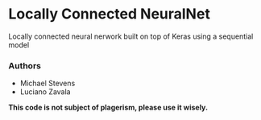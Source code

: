 # Locally Connected NeuralNet
Locally connected neural nerwork built on top of Keras using a sequential model

### Authors
- Michael Stevens
- Luciano Zavala

**This code is not subject of plagerism, please use it wisely.**
